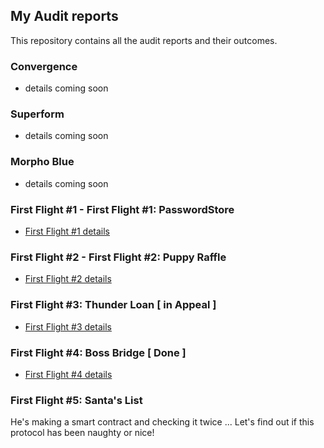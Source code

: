 ## My Audit reports

This repository contains all the audit reports and their outcomes.

### Convergence 
- details coming soon

### Superform 
- details coming soon

### Morpho Blue 
- details coming soon

### First Flight #1 - First Flight #1: PasswordStore
- [First Flight #1 details](https://github.com/iftikharuddin/audit-reports/blob/master/codehawk-first-flights/Iftikhar-First-Flight-%231_-PasswordStore.md) 

### First Flight #2 - First Flight #2: Puppy Raffle
- [First Flight #2 details](https://github.com/iftikharuddin/audit-reports/blob/master/codehawk-first-flights/Iftikhar-First-Flight-%232_-Puppy-Raffle.md)

### First Flight #3: Thunder Loan [ in Appeal ]
- [First Flight #3 details](https://github.com/iftikharuddin/audit-reports/blob/master/codehawk-first-flights/Iftikhar-First-Flight-%233_-Thunder-Loan.md)

### First Flight #4: Boss Bridge [ Done ]
- [First Flight #4 details](https://github.com/iftikharuddin/audit-reports/blob/master/codehawk-first-flights/Iftikhar-First-Flight-%234_-Boss-Bridge.md)

### First Flight #5: Santa's List

He's making a smart contract and checking it twice ... Let's find out if this protocol has been naughty or nice!



